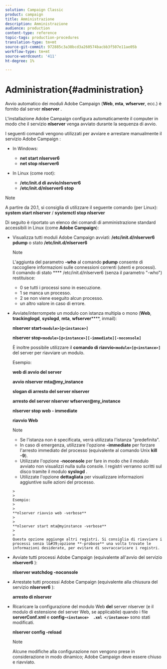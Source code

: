```yaml
---
solution: Campaign Classic
product: campaign
title: Amministrazione
description: Amministrazione
audience: production
content-type: reference
topic-tags: production-procedures
translation-type: tm+mt
source-git-commit: 972885c3a38bcd3a260574bacbb3f507e11ae05b
workflow-type: tm+mt
source-wordcount: '411'
ht-degree: 1%

---
```



# Administration{#administration}

Avvio automatico dei moduli Adobe Campaign  (**Web**, **mta**, **wfserver**, ecc.) è fornito dal server **nlserver** .

L&#39;installazione  Adobe Campaign configura automaticamente il computer in modo che il servizio **nlserver** venga avviato durante la sequenza di avvio.

I seguenti comandi vengono utilizzati per avviare e arrestare manualmente il servizio Adobe Campaign :

* In Windows:

   * **net start nlserver6**
   * **net stop nlserver6**

* In Linux (come root):

   * **/etc/init.d di avvio/nlserver6**
   * **/etc/init.d/nlserver6 stop**

>[!NOTE]
>
>A partire da 20.1, si consiglia di utilizzare il seguente comando (per Linux): **system start nlserver** / **systemctl stop nlserver**

Di seguito è riportato un elenco dei comandi di amministrazione standard accessibili in Linux (come **Adobe Campaign**):

* Visualizza tutti  moduli Adobe Campaign avviati: **/etc/init.d/nlserver6 pdump** o stato **/etc/init.d/nlserver6**

   >[!NOTE]
   >
   >L&#39;aggiunta del parametro **-who** al comando **pdump** consente di raccogliere informazioni sulle connessioni correnti (utenti e processi).\
   >Il comando di stato **** /etc/init.d/nlserver6 (senza il parametro &quot;-who&quot;) restituisce:
   >
   >    * 0 se tutti i processi sono in esecuzione.
   >    * 1 se manca un processo.
   >    * 2 se non viene eseguito alcun processo.
   >    * un altro valore in caso di errore.


* Avviate/interrompete un modulo con istanza multipla o mono (**Web**, **trackinglogd**, **syslogd**, **mta**, **wfserver******, inmail):

   **nlserver start`<module>[@<instance>]`**

   **nlserver stop`<module>[@<instance>][-immediate][-noconsole]`**

   È inoltre possibile utilizzare il **comando di riavvio`<module>[@<instance>]`** del server per riavviare un modulo.

   Esempio:

   **web di avvio del server**

   **avvio nlserver mta@my_instance**

   **slogan di arresto del server nlserver**

   **arresto del server nlserver wfserver@my_instance**

   **nlserver stop web - immediate**

   **riavvio Web**

   >[!NOTE]
   > 
   >    * Se l&#39;istanza non è specificata, verrà utilizzata l&#39;istanza &quot;predefinita&quot;.
   >    * In caso di emergenza, utilizzare l&#39;opzione **-immediate** per forzare l&#39;arresto immediato del processo (equivalente al comando Unix **kill -9**).
   >    * Utilizzate l&#39;opzione **-noconsole** per fare in modo che il modulo avviato non visualizzi nulla sulla console. I registri verranno scritti sul disco tramite il modulo **syslogd** .
   >    * Utilizzate l&#39;opzione **dettagliata** per visualizzare informazioni aggiuntive sulle azioni del processo.

      >    
      >      
      Esempio:
      >    
      >      
      **nlserver riavvio web -verbose**
      >    
      >      
      **nlserver start mta@myinstance -verbose**
      >    
      >      
      Questa opzione aggiunge altri registri. Si consiglia di riavviare i processi senza l&#39;opzione **-probose** una volta trovate le informazioni desiderate, per evitare di sovraccaricare i registri.


* Avviate tutti  processi Adobe Campaign (equivalente all&#39;avvio del servizio **nlserver6** ):

   **nlserver watchdog -noconsole**

* Arrestate tutti  processi Adobe Campaign (equivalente alla chiusura del servizio **nlserver6** ):

   **arresto di nlserver**

* Ricaricare la configurazione del modulo Web **del** server nlserver (e il modulo di estensione del server Web, se applicabile) quando i file **serverConf.xml** e **config-`<instance>  .xml </instance>`** sono stati modificati.

   **nlserver config -reload**

   >[!NOTE]
   >
   >Alcune modifiche alla configurazione non vengono prese in considerazione in modo dinamico;  Adobe Campaign deve essere chiuso e riavviato.

